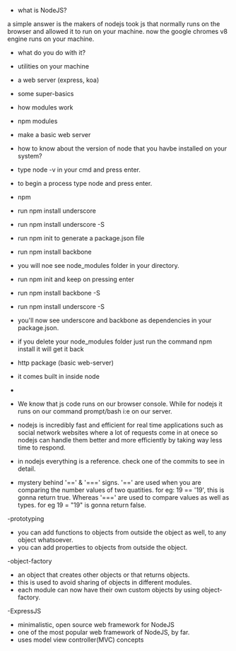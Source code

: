 - what is NodeJS?

a simple answer is the makers of nodejs took js that normally runs on the browser and allowed it to run on your machine. now the google chromes v8 engine runs on your machine.

- what do you do with it?
 - utilities on your machine
 - a web server (express, koa)

 - some super-basics
  - how modules work
  - npm modules
  - make a basic web server

- how to know about the version of node that you havbe installed on your system?
 - type node -v in your cmd and press enter.

- to begin a process type node and press enter.

- npm
 - run npm install underscore
 - run npm install underscore -S
 - run npm init to generate a package.json file
 - run npm install backbone
 - you will noe see node_modules folder in your directory.
  - run npm init and keep on pressing enter
  - run npm install backbone -S
  - run npm install underscore -S
  - you'll now see underscore and backbone as dependencies in your package.json.
  - if you delete your node_modules folder just run the command npm install it will get it back

- http package (basic web-server)
 - it comes built in inside node
 - 

- We know that js code runs on our browser console. While for nodejs it runs on our command prompt/bash i:e on our server.

- nodejs is incredibly fast and efficient for real time applications such as social network websites where a lot of requests come in at onece so nodejs can handle them better and more efficiently by taking way less time to respond.

- in nodejs everything is a reference. check one of the commits to see in detail.

- mystery behind '==' & '===' signs. '==' are used when you are comparing the number values of two quatities. for eg: 19 == '19', this is gonna return true. Whereas '===' are used to compare values as well as types. for eg 19 = "19" is gonna return false.

-prototyping
 - you can add functions to objects from outside the object as well, to any object whatsoever.
 - you can add properties to objects from outside the object.

-object-factory
 - an object that creates other objects or that returns objects.
 - this is used to avoid sharing of objects in different modules.
 - each module can now have their own custom objects by using object-factory.

-ExpressJS
 - minimalistic, open source web framework for NodeJS
 - one of the most popular web framework of NodeJS, by far.
 - uses model view controller(MVC) concepts 